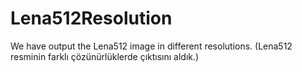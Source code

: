 # Lena512Resolution
We have output the Lena512 image in different resolutions. (Lena512 resminin farklı çözünürlüklerde çıktısını aldık.)
